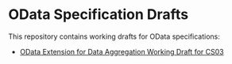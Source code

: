 # OData Specification Drafts

This repository contains working drafts for OData specifications:

* [OData Extension for Data Aggregation Working Draft for CS03](odata-data-aggregation-ext/odata-data-aggregation-ext.html)
